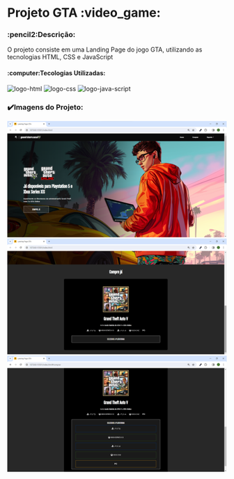 <h1>Projeto GTA :video_game:</h1>
<h3>:pencil2:Descrição:</h3>
<p>O projeto consiste em uma Landing Page do jogo GTA, utilizando as tecnologias HTML, CSS e JavaScript</p>

<h4>:computer:Tecologias Utilizadas:</h4>
<img src="https://img.shields.io/badge/HTML5-E34F26?style=for-the-badge&logo=html5&logoColor=white" alt="logo-html"/>
<img src="https://img.shields.io/badge/CSS3-1572B6?style=for-the-badge&logo=css3&logoColor=white" alt="logo-css"/>
<img src="https://img.shields.io/badge/JavaScript-323330?style=for-the-badge&logo=javascript&logoColor=F7DF1E" alt="logo-java-script"/>
<br>
<h3>✔️Imagens do Projeto:</h3>
<img src="https://github.com/carolinacubass/projeto-gta/blob/main/src/imagens/imagens/imagem%201.png" alt="imagem-"/>
<img src="https://github.com/carolinacubass/projeto-gta/blob/main/src/imagens/imagens/imagem%202.png" alt="imagem-"/>
<img src="https://github.com/carolinacubass/projeto-gta/blob/main/src/imagens/imagens/imagem%203.png" alt="imagem-"/>
